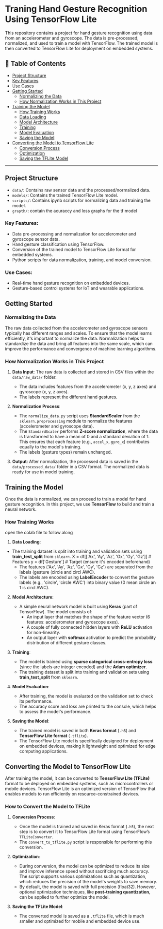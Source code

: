 
# Traning Hand Gesture Recognition Using TensorFlow Lite

This repository contains a project for hand gesture recognition using data from an accelerometer and gyroscope. The data is pre-processed, normalized, and used to train a model with TensorFlow. The trained model is then converted to TensorFlow Lite for deployment on embedded systems.

## 📑 Table of Contents

- [Project Structure](#project-structure)  
- [Key Features](#key-features)  
- [Use Cases](#use-cases)  
- [Getting Started](#getting-started)  
  - [Normalizing the Data](#normalizing-the-data)  
  - [How Normalization Works in This Project](#how-normalization-works-in-this-project)  
- [Training the Model](#training-the-model)  
  - [How Training Works](#how-training-works)  
  - [Data Loading](#data-loading)  
  - [Model Architecture](#model-architecture)  
  - [Training](#training)  
  - [Model Evaluation](#model-evaluation)  
  - [Saving the Model](#saving-the-model)  
- [Converting the Model to TensorFlow Lite](#converting-the-model-to-tensorflow-lite)  
  - [Conversion Process](#conversion-process)  
  - [Optimization](#optimization)  
  - [Saving the TFLite Model](#saving-the-tflite-model)

---
## Project Structure

- `data/`: Contains raw sensor data and the processed/normalized data.
- `models/`: Contains the trained TensorFlow Lite model.
- `scripts/`: Contains ipynb scripts for normalizing data and training the model.
- `grapth/`: contain the acuraccy and loss graphs for the tf model

### Key Features:
- Data pre-processing and normalization for accelerometer and gyroscope sensor data.
- Hand gesture classification using TensorFlow.
- Conversion of the trained model to TensorFlow Lite format for embedded systems.
- Python scripts for data normalization, training, and model conversion.
  
### Use Cases:
- Real-time hand gesture recognition on embedded devices.
- Gesture-based control systems for IoT and wearable applications.

## Getting Started

### Normalizing the Data

The raw data collected from the accelerometer and gyroscope sensors typically has different ranges and scales. To ensure that the model learns efficiently, it's important to normalize the data. Normalization helps to standardize the data and bring all features into the same scale, which can improve the performance and convergence of machine learning algorithms.
### How Normalization Works in This Project

1. **Data Input**: The raw data is collected and stored in CSV files within the `data/raw_data/` folder.
   - The data includes features from the accelerometer (x, y, z axes) and gyroscope (x, y, z axes).
   - The labels represent the different hand gestures.

2. **Normalization Process**:
   - The `normalize_data.py` script uses **StandardScaler** from the `sklearn.preprocessing` module to normalize the features (accelerometer and gyroscope data). 
   - The `StandardScaler` performs **Z-score normalization**, where the data is transformed to have a mean of 0 and a standard deviation of 1. This ensures that each feature (e.g., `accel_x`, `gyro_x`) contributes equally to the model's training.
   - The labels (gesture types) remain unchanged.

3. **Output**: After normalization, the processed data is saved in the `data/processed_data/` folder in a CSV format. The normalized data is ready for use in model training.


## Training the Model

Once the data is normalized, we can proceed to train a model for hand gesture recognition. In this project, we use **TensorFlow** to build and train a neural network.

### How Training Works
open the colab file to follow along
1. **Data Loading**:
- The training dataset is split into training and validation sets using **train_test_split** from `sklearn`.
X = df[['Ax', 'Ay', 'Az', 'Gx', 'Gy', 'Gz']]  # Features
y = df['Gesture']  # Target (ensure it's encoded beforehand)
   - The features ('Ax', 'Ay', 'Az', 'Gx', 'Gy', 'Gz') are separated from the labels (gesture (circle and circl AWC).
   - The labels are encoded using **LabelEncoder** to convert the gesture labels (e.g., 'circle', 'circle AWC') into binary value (0 mean circle an 1 is circl AWC).

2. **Model Architecture**:
   - A simple neural network model is built using **Keras** (part of TensorFlow). The model consists of:
     - An input layer that matches the shape of the feature vector (6 features: accelerometer and gyroscope axes).
     - A couple of fully connected hidden layers with **ReLU** activation for non-linearity.
     - An output layer with **softmax** activation to predict the probability distribution of different gesture classes.

3. **Training**:
   - The model is trained using **sparse categorical cross-entropy loss** (since the labels are integer encoded) and the **Adam optimizer**.
   - The training dataset is split into training and validation sets using **train_test_split** from `sklearn`.

4. **Model Evaluation**:
   - After training, the model is evaluated on the validation set to check its performance.
   - The accuracy score and loss are printed to the console, which helps to assess the model's performance.

5. **Saving the Model**:
   - The trained model is saved in both **Keras format** (`.h5`) and **TensorFlow Lite format** (`.tflite`).
   - The TensorFlow Lite model is specifically designed for deployment on embedded devices, making it lightweight and optimized for edge computing applications.

## Converting the Model to TensorFlow Lite

After training the model, it can be converted to **TensorFlow Lite (TFLite)** format to be deployed on embedded systems, such as microcontrollers or mobile devices. TensorFlow Lite is an optimized version of TensorFlow that enables models to run efficiently on resource-constrained devices.

### How to Convert the Model to TFLite

1. **Conversion Process**:
   - Once the model is trained and saved in Keras format (`.h5`), the next step is to convert it to TensorFlow Lite format using TensorFlow’s `TFLiteConverter`.
   - The `convert_to_tflite.py` script is responsible for performing this conversion.

2. **Optimization**:
   - During conversion, the model can be optimized to reduce its size and improve inference speed without sacrificing much accuracy. The script supports various optimizations such as quantization, which reduces the precision of the model's weights to save memory.
   - By default, the model is saved with full precision (float32). However, optional optimization techniques, like **post-training quantization**, can be applied to further optimize the model.

3. **Saving the TFLite Model**:
   - The converted model is saved as a `.tflite` file, which is much smaller and optimized for mobile and embedded device use.



